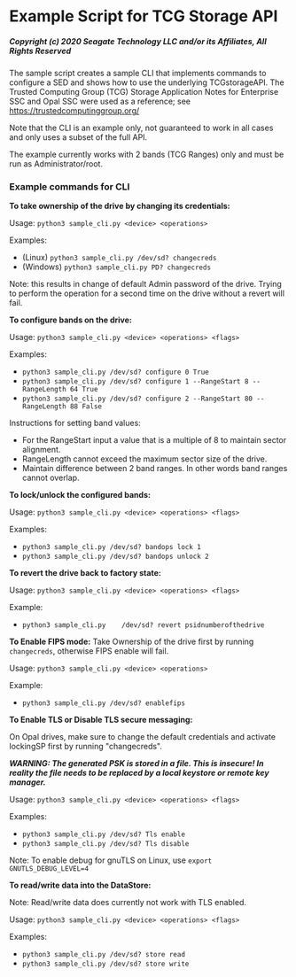 # Example Script for TCG Storage API

##### Copyright (c) 2020 Seagate Technology LLC and/or its Affiliates, All Rights Reserved

The sample script creates a sample CLI that implements commands to configure a SED and shows how
to use the underlying TCGstorageAPI. The Trusted Computing Group (TCG) Storage Application Notes
for Enterprise SSC and Opal SSC were used as a reference; see https://trustedcomputinggroup.org/

Note that the CLI is an example only, not guaranteed to work in all cases and only uses a subset of the full API.

The example currently works with 2 bands (TCG Ranges) only and must be run as Administrator/root.

### Example commands for CLI

**To take ownership of the drive by changing its credentials:**

Usage: `python3 sample_cli.py <device> <operations>`

Examples:
- (Linux)   `python3 sample_cli.py /dev/sd? changecreds`
- (Windows) `python3 sample_cli.py PD? changecreds`

Note: this results in change of default Admin password of the drive. Trying to perform the operation for a second time on the drive without a revert will fail.


**To configure bands on the drive:**

Usage: `python3 sample_cli.py <device> <operations> <flags>`

Examples:
- `python3 sample_cli.py /dev/sd? configure 0 True`
- `python3 sample_cli.py /dev/sd? configure 1 --RangeStart 8 --RangeLength 64 True`
- `python3 sample_cli.py /dev/sd? configure 2 --RangeStart 80 --RangeLength 88 False`

Instructions for setting band values:  
- For the RangeStart input a value that is a multiple of 8 to maintain sector alignment.
- RangeLength cannot exceed the maximum sector size of the drive.
- Maintain difference between 2 band ranges. In other words band ranges cannot overlap.


**To lock/unlock the configured bands:**

Usage: `python3 sample_cli.py <device> <operations> <flags>`

Examples:
- `python3 sample_cli.py /dev/sd? bandops lock 1`
- `python3 sample_cli.py /dev/sd? bandops unlock 2`


**To revert the drive back to factory state:**

Usage: `python3 sample_cli.py <device> <operations> <flags>`

Example:
- `python3 sample_cli.py	/dev/sd? revert psidnumberofthedrive`


**To Enable FIPS mode:**
Take Ownership of the drive first by running `changecreds`, otherwise FIPS enable will fail.

Usage: `python3 sample_cli.py <device> <operations>`

Example:    
- `python3 sample_cli.py /dev/sd? enablefips`


**To Enable TLS or Disable TLS secure messaging:**

On Opal drives, make sure to change the default credentials and activate lockingSP first by running "changecreds".

***WARNING: The generated PSK is stored in a file. This is insecure! In reality the file needs to be replaced by a local keystore or remote key manager.***

Usage: `python3 sample_cli.py <device> <operations> <flags>`

Examples:
- `python3 sample_cli.py /dev/sd? Tls enable`
- `python3 sample_cli.py /dev/sd? Tls disable`

Note: To enable debug for gnuTLS on Linux, use `export GNUTLS_DEBUG_LEVEL=4`

**To read/write data into the DataStore:**

Note: Read/write data does currently not work with TLS enabled.

Usage: `python3 sample_cli.py <device> <operations> <flags>`

Examples:   
- `python3 sample_cli.py /dev/sd? store read`
- `python3 sample_cli.py /dev/sd? store write`
